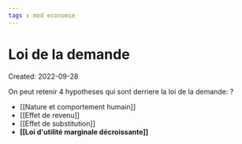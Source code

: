 ```yaml
---
tags : mod economie
---
```

# Loi de la demande
Created: 2022-09-28

On peut retenir 4 hypotheses qui sont derriere la loi de la demande:
?
- [[Nature et comportement humain]]
- [[Effet de revenu]]
- [[Effet de substitution]]
- **[[Loi d'utilité marginale décroissante]]** 
<!--SR:!2023-01-28,12,170-->